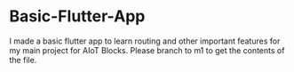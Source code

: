 # Basic-Flutter-App
I made a basic flutter app to learn routing and other important features for my main project for AIoT Blocks.
Please branch to m1 to get the contents of the file.
